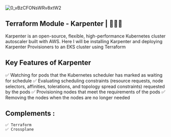 ![0_vBzCFONsWRv8xtW2](https://github.com/user-attachments/assets/2c69de1e-9419-4824-9814-4e18681f56f7)


## Terraform Module - Karpenter | 🚀🚀🚀 
Karpenter is an open-source, flexible, high-performance Kubernetes cluster autoscaler built with AWS. Here I will be installing Karpenter and deploying Karpenter Provisioners to an EKS cluster using Terraform



## Key Features of Karpenter

✅ Watching for pods that the Kubernetes scheduler has marked as waiting for schedule
✅ Evaluating scheduling constraints (resource requests, node selectors, affinities, tolerations, and topology spread constraints) requested by the pods
✅ Provisioning nodes that meet the requirements of the pods
✅ Removing the nodes when the nodes are no longer needed



## Complements :
```
✅ Terraform
✅ Crossplane
```



